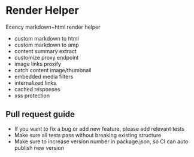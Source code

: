 # Render Helper

Ecency markdown+html render helper

- custom markdown to html
- custom markdown to amp
- content summary extract
- customize proxy endpoint
- image links proxify
- catch content image/thumbnail
- embedded media filters
- internalized links
- cached responses
- xss protection


## Pull request guide

- If you want to fix a bug or add new feature, please add relevant tests
- Make sure all tests pass without breaking existing structure
- Make sure to increase version number in package.json, so CI can auto publish new version
